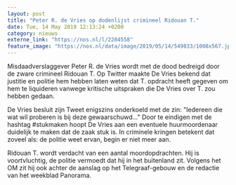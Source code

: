 ```yaml
---
layout: post
title: "Peter R. de Vries op dodenlijst crimineel Ridouan T."
date: Tue, 14 May 2019 12:13:24 +0200
category: nieuws
externe_link: "https://nos.nl/l/2284558"
feature_image: "https://nos.nl/data/image/2019/05/14/549833/1008x567.jpg"
---
```


<p>Misdaadverslaggever Peter R. de Vries wordt met de dood bedreigd door de zware crimineel Ridouan T. Op Twitter maakte De Vries bekend dat justitie en politie hem hebben laten weten dat T. opdracht heeft gegeven om hem te liquideren vanwege kritische uitspraken die De Vries over T. zou hebben gedaan.</p>
<p>De Vries besluit zijn Tweet enigszins onderkoeld met de zin: "Iedereen die wat wil proberen is bij deze gewaarschuwd..." Door te eindigen met de hashtag #stukmaken hoopt De Vries aan een eventuele huurmoordenaar duidelijk te maken dat de zaak stuk is. In criminele kringen betekent dat zoveel als: de politie weet ervan, begin er niet meer aan.</p>
<p>Ridouan T. wordt verdacht van een aantal moordopdrachten. Hij is voortvluchtig, de politie vermoedt dat hij in het buitenland zit. Volgens het OM zit hij ook achter de aanslag op het Telegraaf-gebouw en de redactie van het weekblad Panorama.</p>
